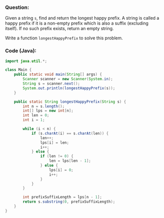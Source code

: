 ### Question:
Given a string `s`, find and return the longest happy prefix. A string is called a happy prefix if it is a non-empty prefix which is also a suffix (excluding itself). If no such prefix exists, return an empty string.

Write a function `longestHappyPrefix` to solve this problem.


### Code (Java):

```java
import java.util.*;

class Main {
    public static void main(String[] args) {
        Scanner scanner = new Scanner(System.in);
        String s = scanner.next();
        System.out.println(longestHappyPrefix(s));
    }

    public static String longestHappyPrefix(String s) {
        int n = s.length();
        int[] lps = new int[n];
        int len = 0;
        int i = 1;

        while (i < n) {
            if (s.charAt(i) == s.charAt(len)) {
                len++;
                lps[i] = len;
                i++;
            } else {
                if (len != 0) {
                    len = lps[len - 1];
                } else {
                    lps[i] = 0;
                    i++;
                }
            }
        }

        int prefixSuffixLength = lps[n - 1];
        return s.substring(0, prefixSuffixLength);
    }
}
```
